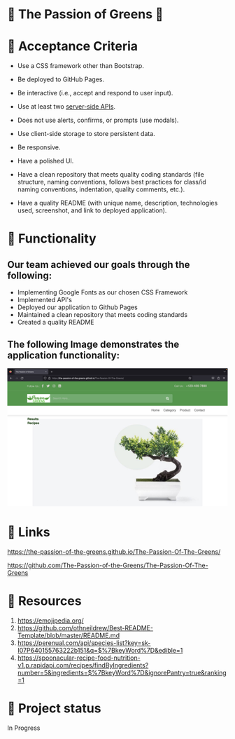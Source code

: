 # 🌿 The Passion of Greens 🌿

# 🔗 Acceptance Criteria
* Use a CSS framework other than Bootstrap.

* Be deployed to GitHub Pages.

* Be interactive (i.e., accept and respond to user input).

* Use at least two [server-side APIs](https://coding-boot-camp.github.io/full-stack/apis/api-resources).

* Does not use alerts, confirms, or prompts (use modals).

* Use client-side storage to store persistent data.

* Be responsive.

* Have a polished UI.

* Have a clean repository that meets quality coding standards (file structure, naming conventions, follows best practices for class/id naming conventions, indentation, quality comments, etc.).

* Have a quality README (with unique name, description, technologies used, screenshot, and link to deployed application).


# 🔗 Functionality
 ## Our team achieved our goals through the following:
  - Implementing Google Fonts as our chosen CSS Framework
  - Implemented API's
  - Deployed our application to Github Pages
  - Maintained a clean repository that meets coding standards
  - Created a quality README




## The following Image demonstrates the application functionality:
<img src="./assets/images/Screenshot 1.png">


# 🔗 Links

https://the-passion-of-the-greens.github.io/The-Passion-Of-The-Greens/

https://github.com/The-Passion-of-the-Greens/The-Passion-Of-The-Greens

# 🔗 Resources
1. https://emojipedia.org/
2. https://github.com/othneildrew/Best-README-Template/blob/master/README.md
3. https://perenual.com/api/species-list?key=sk-I07P640155763222b151&q=$%7BkeyWord%7D&edible=1
4. https://spoonacular-recipe-food-nutrition-v1.p.rapidapi.com/recipes/findByIngredients?number=5&ingredients=$%7BkeyWord%7D&ignorePantry=true&ranking=1

# 🔗 Project status

 In Progress
